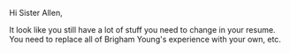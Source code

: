Hi Sister Allen,

It look like you still have a lot of stuff you need to change in your resume. You need to replace all of Brigham Young's experience with your own, etc.
